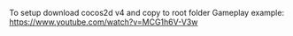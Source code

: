 To setup download cocos2d v4 and copy to root folder
Gameplay example: https://www.youtube.com/watch?v=MCG1h6V-V3w
